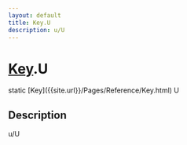 ```yaml
---
layout: default
title: Key.U
description: u/U
---
```

# [Key]({{site.url}}/Pages/Reference/Key.html).U

<div class='signature' markdown='1'>
static [Key]({{site.url}}/Pages/Reference/Key.html) U
</div>

## Description
u/U

